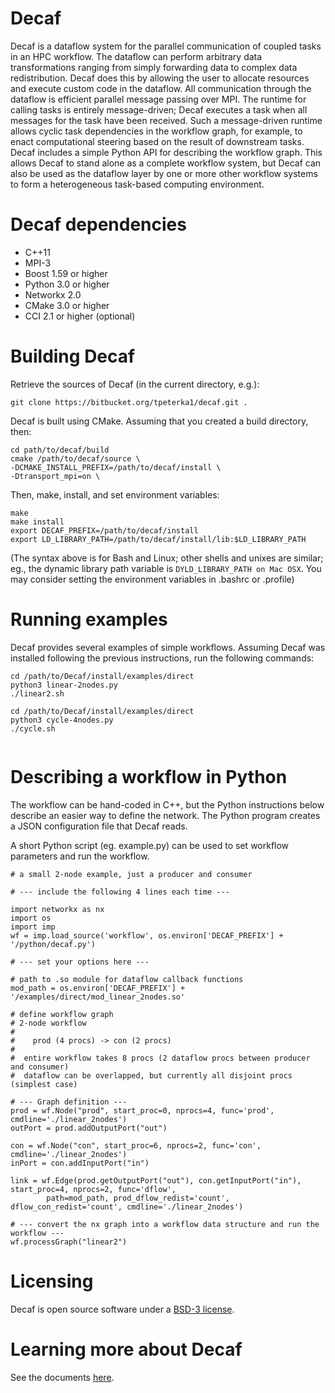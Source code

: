 # Decaf

Decaf is a dataflow system for the parallel communication of coupled tasks in an
HPC workflow. The dataflow can perform arbitrary data transformations ranging
from simply forwarding data to complex data redistribution. Decaf does this by
allowing the user to allocate resources and execute custom code in the dataflow.
All communication through the dataflow is efficient parallel message passing
over MPI. The runtime for calling tasks is entirely message-driven; Decaf
executes a task when all messages for the task have been received. Such a
message-driven runtime allows cyclic task dependencies in the workflow graph,
for example, to enact computational steering based on the result of downstream
tasks. Decaf includes a simple Python API for describing the workflow graph.
This allows Decaf to stand alone as a complete workflow system, but Decaf
can also be used as the dataflow layer by one or more other workflow systems
to form a heterogeneous task-based computing environment.

# Decaf dependencies

- C++11
- MPI-3
- Boost 1.59 or higher
- Python 3.0 or higher
- Networkx 2.0
- CMake 3.0 or higher
- CCI 2.1 or higher (optional)



# Building Decaf

Retrieve the sources of Decaf (in the current directory, e.g.):
```
git clone https://bitbucket.org/tpeterka1/decaf.git .
```

Decaf is built using CMake. Assuming that you created a build directory, then:
```
cd path/to/decaf/build
cmake /path/to/decaf/source \
-DCMAKE_INSTALL_PREFIX=/path/to/decaf/install \
-Dtransport_mpi=on \
```

Then, make, install, and set environment variables:
```
make
make install
export DECAF_PREFIX=/path/to/decaf/install
export LD_LIBRARY_PATH=/path/to/decaf/install/lib:$LD_LIBRARY_PATH
```
(The syntax above is for Bash and Linux; other shells and unixes are similar;
eg., the dynamic library path variable is ```DYLD_LIBRARY_PATH on Mac OSX```.
You may consider setting the environment variables in .bashrc or .profile)

# Running examples

Decaf provides several examples of simple workflows. Assuming Decaf was installed following the previous instructions, run the following commands:
```
cd /path/to/Decaf/install/examples/direct
python3 linear-2nodes.py
./linear2.sh

cd /path/to/Decaf/install/examples/direct
python3 cycle-4nodes.py
./cycle.sh


```

# Describing a workflow in Python

The workflow can be hand-coded in C++, but the Python instructions below
describe an easier way to define the network. The Python program creates a JSON
configuration file that Decaf reads.

A short Python script (eg. example.py) can be used to set workflow parameters and run the workflow.
```{python}
# a small 2-node example, just a producer and consumer

# --- include the following 4 lines each time ---

import networkx as nx
import os
import imp
wf = imp.load_source('workflow', os.environ['DECAF_PREFIX'] + '/python/decaf.py')

# --- set your options here ---

# path to .so module for dataflow callback functions
mod_path = os.environ['DECAF_PREFIX'] + '/examples/direct/mod_linear_2nodes.so'

# define workflow graph
# 2-node workflow
#
#    prod (4 procs) -> con (2 procs)
#
#  entire workflow takes 8 procs (2 dataflow procs between producer and consumer)
#  dataflow can be overlapped, but currently all disjoint procs (simplest case)

# --- Graph definition ---
prod = wf.Node("prod", start_proc=0, nprocs=4, func='prod', cmdline='./linear_2nodes')
outPort = prod.addOutputPort("out")

con = wf.Node("con", start_proc=6, nprocs=2, func='con', cmdline='./linear_2nodes')
inPort = con.addInputPort("in")

link = wf.Edge(prod.getOutputPort("out"), con.getInputPort("in"), start_proc=4, nprocs=2, func='dflow',
        path=mod_path, prod_dflow_redist='count', dflow_con_redist='count', cmdline='./linear_2nodes')

# --- convert the nx graph into a workflow data structure and run the workflow ---
wf.processGraph("linear2")
```
# Licensing

Decaf is open source software under a [BSD-3 license](https://github.com/tpeterka/decaf/blob/master/COPYING).

# Learning more about Decaf

See the documents [here](https://tpeterka.github.io/decaf/).

